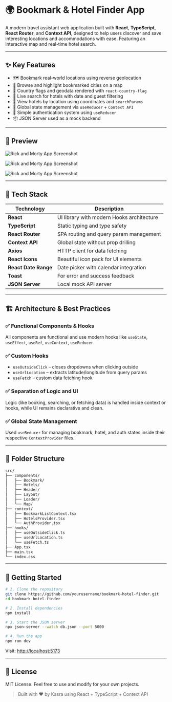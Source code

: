 
# 🌍 Bookmark & Hotel Finder App

A modern travel assistant web application built with **React**, **TypeScript**, **React Router**, and **Context API**, designed to help users discover and save interesting locations and accommodations with ease. Featuring an interactive map and real-time hotel search.

---

## ✨ Key Features

- 🗺️ Bookmark real-world locations using reverse geolocation
- 🧭 Browse and highlight bookmarked cities on a map
- 📍 Country flags and geodata rendered with `react-country-flag`
- 🔄 Live search for hotels with date and guest filtering
- 🏨 View hotels by location using coordinates and `searchParams`
- 🧠 Global state management via `useReducer` + `Context API`
- 🔐 Simple authentication system using `useReducer`
- 📦 JSON Server used as a mock backend

---




## 📸 Preview
 


![Rick and Morty App Screenshot](https://i.postimg.cc/qB3MjYyf/Screenshot-280.png)


![Rick and Morty App Screenshot](https://i.postimg.cc/C57vG0Cy/Screenshot-286.png)

![Rick and Morty App Screenshot](https://i.postimg.cc/RFYMdrvY/Screenshot-22233.png)




---

## 🧰 Tech Stack

| Technology       | Description                               |
|------------------|-------------------------------------------|
| **React**        | UI library with modern Hooks architecture |
| **TypeScript**   | Static typing and type safety             |
| **React Router** | SPA routing and query param management    |
| **Context API**  | Global state without prop drilling        |
| **Axios**        | HTTP client for data fetching             |
| **React Icons**  | Beautiful icon pack for UI elements       |
| **React Date Range** | Date picker with calendar integration  |
| **Toast**        | For error and success feedback            |
| **JSON Server**  | Local mock API server                     |

---

## 🏗️ Architecture & Best Practices

### ✅ Functional Components & Hooks
All components are functional and use modern hooks like `useState`, `useEffect`, `useRef`, `useContext`, `useReducer`.

### ✅ Custom Hooks
- `useOutsideClick` – closes dropdowns when clicking outside
- `useUrlLocation` – extracts latitude/longitude from query params
- `useFetch` – custom data fetching hook

### ✅ Separation of Logic and UI
Logic (like booking, searching, or fetching data) is handled inside context or hooks, while UI remains declarative and clean.

### ✅ Global State Management
Used `useReducer` for managing bookmark, hotel, and auth states inside their respective `ContextProvider` files.

---

## 📁 Folder Structure

```bash
src/
├── components/
│   ├── Bookmark/
│   ├── Hotels/
│   ├── Header/
│   ├── Layout/
│   ├── Loader/
│   └── Map/
├── context/
│   ├── BookmarkListContext.tsx
│   ├── HotelsProvider.tsx
│   └── AuthProvider.tsx
├── hooks/
│   ├── useOutsideClick.ts
│   ├── useUrlLocation.ts
│   └── useFetch.ts
├── App.tsx
├── main.tsx
└── index.css
```

---

## 🚀 Getting Started

```bash
# 1. Clone the repository
git clone https://github.com/yourusername/bookmark-hotel-finder.git
cd bookmark-hotel-finder

# 2. Install dependencies
npm install

# 3. Start the JSON server
npx json-server --watch db.json --port 5000

# 4. Run the app
npm run dev
```

Visit: [http://localhost:5173](http://localhost:5173)

---

## 📜 License

MIT License. Feel free to use and modify for your own projects.

> Built with ❤️ by Kasra using React + TypeScript + Context API
